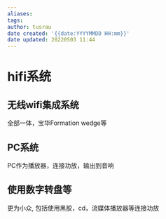 ```yaml
---
aliases: 
tags:
author: tusrau
date created: '{{date:YYYYMMDD HH:mm}}'
date updated: 20220503 11:44
---
```


# hifi系统

## 无线wifi集成系统

全部一体，宝华Formation wedge等

## PC系统

PC作为播放器，连接功放，输出到音响

## 使用数字转盘等

更为小众, 包括使用黑胶，cd，流媒体播放器等连接功放
